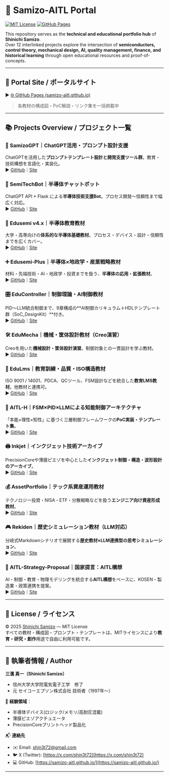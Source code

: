 # 🧠 Samizo-AITL Portal

[![MIT License](https://img.shields.io/badge/license-MIT-blue.svg)](./LICENSE)
[![GitHub Pages](https://img.shields.io/badge/view-site-green)](https://samizo-aitl.github.io/)

This repository serves as the **technical and educational portfolio hub** of **Shinichi Samizo**.  
Over 12 interlinked projects explore the intersection of **semiconductors, control theory, mechanical design, AI, quality management, finance, and historical learning** through open educational resources and proof-of-concepts.

---

## 🔗 Portal Site / ポータルサイト

▶︎ [🌐 GitHub Pages (samizo-aitl.github.io)](https://samizo-aitl.github.io/)  
> 各教材の構成図・PoC解説・リンク集を一括掲載中

---

## 📚 Projects Overview / プロジェクト一覧

### 🧠 SamizoGPT｜ChatGPT活用・プロンプト設計支援  
ChatGPTを活用した**プロンプトテンプレート設計と開発支援ツール群**。教育・技術構想を言語化・実装化。  
▶︎ [GitHub](https://github.com/Samizo-AITL/SamizoGPT)｜[Site](https://samizo-aitl.github.io/SamizoGPT/)

### 📡 SemiTechBot｜半導体チャットボット  
ChatGPT API × Flask による**半導体技術支援Bot**。プロセス開発〜信頼性まで幅広く対応。  
▶︎ [GitHub](https://github.com/Samizo-AITL/SamizoGPT_SemiTechBot)｜[Site](https://samizo-aitl.github.io/SamizoGPT_SemiTechBot/)

### 📘 Edusemi v4.x｜半導体教育教材  
大学・高専向けの**体系的な半導体基礎教材**。プロセス・デバイス・設計・信頼性までを広くカバー。  
▶︎ [GitHub](https://github.com/Samizo-AITL/Edusemi-v4x)｜[Site](https://samizo-aitl.github.io/Edusemi-v4x/)

### ➕ Edusemi-Plus｜半導体×地政学・産業戦略教材  
材料・先端技術・AI・地政学・投資までを扱う、**半導体の応用・拡張教材**。  
▶︎ [GitHub](https://github.com/Samizo-AITL/Edusemi-Plus)｜[Site](https://samizo-aitl.github.io/Edusemi-Plus/)

### 🎛️ EduController｜制御理論・AI制御教材  
PID〜LLM統合制御まで、9章構成の**AI制御カリキュラム＋HDLテンプレート群（SoC_DesignKit）**付き。  
▶︎ [GitHub](https://github.com/Samizo-AITL/EduController)｜[Site](https://samizo-aitl.github.io/EduController/)

### 🛠️ EduMecha｜機械・筐体設計教材（Creo演習）  
Creoを用いた**機械設計・筐体設計演習**。制御対象との一貫設計を学ぶ教材。  
▶︎ [GitHub](https://github.com/Samizo-AITL/EduMecha)｜[Site](https://samizo-aitl.github.io/EduMecha/)

### 🧠 EduLms｜教育訓練・品質・ISO構造教材  
ISO 9001 / 14001、PDCA、QCツール、FSM設計などを統合した**教育LMS教材**。他教材と連携可。  
▶︎ [GitHub](https://github.com/Samizo-AITL/EduLms)｜[Site](https://samizo-aitl.github.io/EduLms/)

### 🤖 AITL-H｜FSM×PID×LLMによる知能制御アーキテクチャ  
「本能×理性×知性」に基づく三層制御フレームワークの**PoC実装・テンプレート集**。  
▶︎ [GitHub](https://github.com/Samizo-AITL/AITL-H)｜[Site](https://samizo-aitl.github.io/AITL-H/)

### 🖨️ Inkjet｜インクジェット技術アーカイブ  
PrecisionCoreや薄膜ピエゾを中心とした**インクジェット制御・構造・波形設計のアーカイブ**。  
▶︎ [GitHub](https://github.com/Samizo-AITL/Inkjet)｜[Site](https://samizo-aitl.github.io/Inkjet/)

### 💰 AssetPortfolio｜テック系資産運用教材  
テクノロジー投資・NISA・ETF・分散戦略などを扱う**エンジニア向け資産形成教材**。  
▶︎ [GitHub](https://github.com/Samizo-AITL/AssetPortfolio-StartGuide)｜[Site](https://samizo-aitl.github.io/AssetPortfolio-StartGuide/)

### 🎮 Rekiden｜歴史シミュレーション教材（LLM対応）  
分岐式Markdownシナリオで展開する**歴史教材×LLM連携型の思考シミュレーション**。  
▶︎ [GitHub](https://github.com/Samizo-AITL/Rekiden)｜[Site](https://samizo-aitl.github.io/Rekiden/)

### 🧠 AITL-Strategy-Proposal｜国家提言：AITL構想  
AI・制御・教育・物理モデリングを統合する**AITL構想**をベースに、KOSEN・製造業・政策連携を提案。  
▶︎ [GitHub](https://github.com/Samizo-AITL/AITL-Strategy-Proposal)｜[Site](https://samizo-aitl.github.io/AITL-Strategy-Proposal/)

---

## 📄 License / ライセンス

© 2025 [Shinichi Samizo](https://github.com/Samizo-AITL) — MIT License  
すべての教材・構成図・プロンプト・テンプレートは、MITライセンスにより**教育・研究・創作**用途で自由に利用可能です。

---

## 👤 執筆者情報 / Author

**三溝 真一（Shinichi Samizo）**  
- 信州大学大学院電気電子工学　修了  
- 元 セイコーエプソン株式会社 技術者（1997年〜）  

📌 **経験領域**：
- 半導体デバイス(ロジック/メモリ/高耐圧混載)  
- 薄膜ピエゾアクチュエータ  
- PrecisionCoreプリントヘッド製品化  

📬 **連絡先**
- ✉️ Email: [shin3t72@gmail.com](mailto:shin3t72@gmail.com)  
- 🐦 X (Twitter): [https://x.com/shin3t72](https://x.com/shin3t72)  
- 💻 GitHub: [https://samizo-aitl.github.io/](https://samizo-aitl.github.io/)

---
